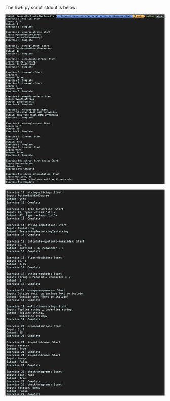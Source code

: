 The hw6.py script stdout is below:

![Exercises 1-11](https://github.com/molspace/nfactorial_hw6/blob/main/stdout_exercises_1_11.png)

![Exercises 12-22](https://github.com/molspace/nfactorial_hw6/blob/main/stdout_exercises_12_22.png)

